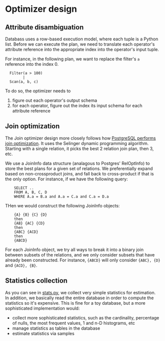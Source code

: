 # Optimizer design



## Attribute disambiguation

Databass uses a row-based execution model, where each tuple is a Python list.
Before we can execute the plan, we need to translate each operator's attribute reference
into the appropriate index into the operator's input tuple.  

For instance, in the following plan, we want to replace the filter's `a` reference into the index 0.

      Filter(a > 100)
            |
      Scan(a, b, c)

To do so, the optimizer needs to

1. figure out each operator's output schema
2. for each operator, figure out the index its input schema for each attribute reference

## Join optimization

The Join optimizer design more closely follows how
[PostgreSQL performs join optimization](https://github.com/postgres/postgres/tree/master/src/backend/optimizer).
It uses the Selinger dynamic programming algorithm.
Starting with a single relation, it picks the best 2 relation join plan, then 3, etc.

We use a JoinInfo data structure (analagous to Postgres' RelOptInfo) to store the best
plans for a given set of relations.  We preferentially expand based on
non-crossproduct joins, and fall back to cross-product if that is the only option.
For instance, if we have the following query:

        SELECT ..
        FROM A, B, C, D
        WHERE A.a = B.a and A.a = C.a and C.a = D.a

THen we would construct the following JoinInfo objects:

        {A} {B} {C} {D}
        then
        {AB} {AC} {CD} 
        then
        {ABC} {ACD}
        then
        {ABCD}

For each JoinInfo object, we try all ways to break it into a binary join
between subsets of the relations, and we only consider subsets that have already
been constructed.  For instance, `{ABCD}` will only consider `{ABC}, {D}` and
`{ACD}, {B}`.
      

## Statistics collection

As you can see in [stats.py](../stats.py), we collect very simple statistics for estimation.  In addition,
we basically read the entire database in order to compute the statistics so it's expensive.  This is fine
for a toy database, but a more sophisticated implementation would:

* collect more sophisticated statistics, such as the cardinality, percentage of nulls, the most frequent values, 1 and n-D histograms, etc
* manage statistics as tables in the database
* estimate statistics via samples


